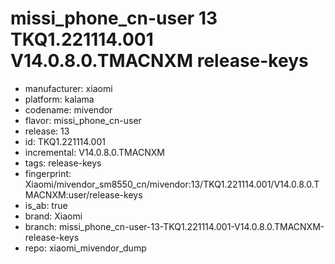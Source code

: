 # missi_phone_cn-user 13 TKQ1.221114.001 V14.0.8.0.TMACNXM release-keys
- manufacturer: xiaomi
- platform: kalama
- codename: mivendor
- flavor: missi_phone_cn-user
- release: 13
- id: TKQ1.221114.001
- incremental: V14.0.8.0.TMACNXM
- tags: release-keys
- fingerprint: Xiaomi/mivendor_sm8550_cn/mivendor:13/TKQ1.221114.001/V14.0.8.0.TMACNXM:user/release-keys
- is_ab: true
- brand: Xiaomi
- branch: missi_phone_cn-user-13-TKQ1.221114.001-V14.0.8.0.TMACNXM-release-keys
- repo: xiaomi_mivendor_dump

